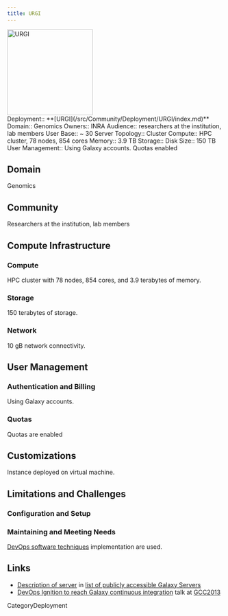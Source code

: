 ```yaml
---
title: URGI
---
```

<div class='center'>
<a href='https://urgi.versailles.inra.fr/'><img src='/Images/Logos/URGILogo.png' alt='URGI' height="200" /></a>
</div>



<div class='deploymentbox'>
 Deployment:: **[URGI](/src/Community/Deployment/URGI/index.md)**
 Domain:: Genomics
 Owners:: INRA
 Audience:: researchers at the institution, lab members
 User Base:: ~ 30
 Server Topology:: Cluster
 Compute:: HPC cluster, 78 nodes, 854 cores
 Memory:: 3.9 TB
 Storage:: 
 Disk Size:: 150 TB
 User Management:: Using Galaxy accounts.  Quotas enabled
</div>

## Domain

Genomics

## Community

Researchers at the institution, lab members

## Compute Infrastructure

### Compute

HPC cluster with 78 nodes, 854 cores, and 3.9 terabytes of memory.

### Storage

150 terabytes of storage.

### Network

10 gB network connectivity.

## User Management

### Authentication and Billing

Using Galaxy accounts.

### Quotas

Quotas are enabled

## Customizations

Instance deployed on virtual machine.

## Limitations and Challenges

### Configuration and Setup

### Maintaining and Meeting Needs

[DevOps software techniques](/Events/GCC2013/Abstracts/Talks#devops-ignition-to-reach-galaxy-continuous-integration) implementation are used.

## Links

* [Description of server](/PublicGalaxyServers#inra-urgi) in [list of publicly accessible Galaxy Servers](/src/PublicGalaxyServers/index.md)
* [DevOps Ignition to reach Galaxy continuous integration](/Events/GCC2013/Abstracts/Talks#devops-ignition-to-reach-galaxy-continuous-integration) talk at [GCC2013](/src/Events/GCC2013/index.md)

CategoryDeployment
